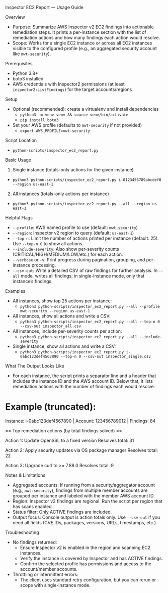 Inspector EC2 Report — Usage Guide

Overview
- Purpose: Summarize AWS Inspector v2 EC2 findings into actionable remediation steps. It prints a per-instance section with the list of remediation actions and how many findings each action would resolve.
- Scope: Works for a single EC2 instance or across all EC2 instances visible to the configured profile (e.g., an aggregated security account like `mwt-security`).

Prerequisites
- Python 3.8+
- boto3 installed
- AWS credentials with Inspector2 permissions (at least `inspector2:ListFindings`) for the target accounts/regions

Setup
- Optional (recommended): create a virtualenv and install dependencies
  - `python3 -m venv venv && source venv/bin/activate`
  - `pip install boto3`
- Set your AWS profile (defaults to `mwt-security` if not provided)
  - `export AWS_PROFILE=mwt-security`

Script Location
- `python-scripts/inspector_ec2_report.py`

Basic Usage
1) Single instance (totals-only actions for the given instance)
- `python3 python-scripts/inspector_ec2_report.py i-0123456789abcdef0 --region us-east-1`

2) All instances (totals-only actions per instance)
- `python3 python-scripts/inspector_ec2_report.py --all --region us-east-1`

Helpful Flags
- `--profile`: AWS named profile to use (default: `mwt-security`)
- `--region`: Inspector v2 region to query (default: `us-east-1`)
- `--top-n`: Limit the number of actions printed per instance (default: 25). Use `--top-n 0` to show all actions.
- `--include-severity`: Also show per-severity counts (CRITICAL/HIGH/MEDIUM/LOW/etc.) for each action.
- `--verbose` or `-v`: Print progress during pagination, grouping, and per-instance processing.
- `--csv-out`: Write a detailed CSV of raw findings for further analysis. In `--all` mode, writes all findings; in single-instance mode, only that instance’s findings.

Examples
- All instances, show top 25 actions per instance:
  - `python3 python-scripts/inspector_ec2_report.py --all --profile mwt-security --region us-east-1`
- All instances, show all actions and write a CSV:
  - `python3 python-scripts/inspector_ec2_report.py --all --top-n 0 --csv-out inspector_all.csv`
- All instances, include per-severity counts per action:
  - `python3 python-scripts/inspector_ec2_report.py --all --include-severity`
- Single instance, show all actions and write a CSV:
  - `python3 python-scripts/inspector_ec2_report.py i-0abc123def4567890 --top-n 0 --csv-out inspector_single.csv`

What The Output Looks Like
- For each instance, the script prints a separator line and a header that includes the instance ID and the AWS account ID. Below that, it lists remediation actions with the number of findings each would resolve.

Example (truncated):
================================================================================
Instance: i-0abc123def4567890 | Account: 123456789012 | Findings: 84

== Top remediation actions (by total findings solved) ==

Action 1: Update OpenSSL to a fixed version
  Resolves total: 31

Action 2: Apply security updates via OS package manager
  Resolves total: 22

Action 3: Upgrade curl to >= 7.88.0
  Resolves total: 9

Notes & Limitations
- Aggregated accounts: If running from a security/aggregator account (e.g., `mwt-security`), findings from multiple member accounts are grouped per instance and labeled with the member AWS account ID.
- Region: Inspector v2 findings are regional. Run the script per region that has scans enabled.
- Status filter: Only ACTIVE findings are included.
- Output focus: Console output is action totals only. Use `--csv-out` if you need all fields (CVE IDs, packages, versions, URLs, timestamps, etc.).

Troubleshooting
- No findings returned:
  - Ensure Inspector v2 is enabled in the region and scanning EC2 instances.
  - Verify the instance is covered by Inspector and has ACTIVE findings.
  - Confirm the selected profile has permissions and access to the account/member accounts.
- Throttling or intermittent errors:
  - The client uses standard retry configuration, but you can rerun or scope with single-instance mode.
